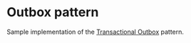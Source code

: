 # Outbox pattern

Sample implementation of the [Transactional Outbox](https://microservices.io/patterns/data/transactional-outbox.html) pattern.
